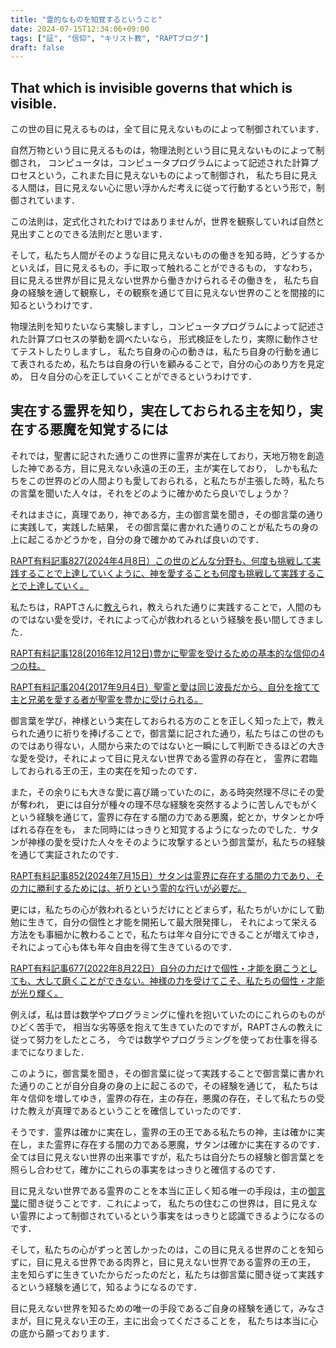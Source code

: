 ```yaml
---
title: "霊的なものを知覚するということ"
date: 2024-07-15T12:34:06+09:00
tags: ["証", "信仰", "キリスト教", "RAPTブログ"]
draft: false
---
```


## That which is invisible governs that which is visible.
この世の目に見えるものは，全て目に見えないものによって制御されています．

自然万物という目に見えるものは，物理法則という目に見えないものによって制御され，
コンピュータは，コンピュータプログラムによって記述された計算プロセスという，これまた目に見えないものによって制御され，
私たち目に見える人間は，目に見えない心に思い浮かんだ考えに従って行動するという形で，制御されています．

この法則は，定式化されたわけではありませんが，世界を観察していれば自然と見出すことのできる法則だと思います．

そして，私たち人間がそのような目に見えないものの働きを知る時，どうするかといえば，目に見えるもの，手に取って触れることができるもの，
すなわち，目に見える世界が目に見えない世界から働きかけられるその働きを，
私たち自身の経験を通して観察し，その観察を通じて目に見えない世界のことを間接的に知るというわけです．

物理法則を知りたいなら実験しますし，コンピュータプログラムによって記述された計算プロセスの挙動を調べたいなら，
形式検証をしたり，実際に動作させてテストしたりしますし，
私たち自身の心の動きは，私たち自身の行動を通じて表されるため，私たちは自身の行いを顧みることで，自分の心のあり方を見定め，
日々自分の心を正していくことができるというわけです．

## 実在する霊界を知り，実在しておられる主を知り，実在する悪魔を知覚するには
それでは，聖書に記された通りこの世界に霊界が実在しており，天地万物を創造した神である方，目に見えない永遠の王の王，主が実在しており，
しかも私たちをこの世界のどの人間よりも愛しておられる，と私たちが主張した時，私たちの言葉を聞いた人々は，それをどのように確かめたら良いでしょうか？

それはまさに，真理であり，神である方，主の御言葉を聞き，その御言葉の通りに実践して，実践した結果，
その御言葉に書かれた通りのことが私たちの身の上に起こるかどうかを，自分の身で確かめてみれば良いのです．

[RAPT有料記事827(2024年4月8日）この世のどんな分野も、何度も挑戦して実践することで上達していくように、神を愛することも何度も挑戦して実践することで上達していく。](https://rapt-neo.com/?p=59568)

私たちは，RAPTさんに[教え](https://rapt-neo.com/?page_id=30947)られ，教えられた通りに実践することで，人間のものではない愛を受け，それによって心が救われるという経験を長い間してきました．

[RAPT有料記事128(2016年12月12日)豊かに聖霊を受けるための基本的な信仰の4つの柱。](https://rapt-neo.com/?p=41313)

[RAPT有料記事204(2017年9月4日）聖霊と愛は同じ波長だから、自分を捨てて主と兄弟を愛する者が聖霊を豊かに受けられる。](https://rapt-neo.com/?p=44853)

御言葉を学び，神様という実在しておられる方のことを正しく知った上で，教えられた通りに祈りを捧げることで，御言葉に記された通り，私たちはこの世のものではあり得ない，人間から来たのではないと一瞬にして判断できるほどの大きな愛を受け，それによって目に見えない世界である霊界の存在と，
霊界に君臨しておられる王の王，主の実在を知ったのです．

[]()

また，その余りにも大きな愛に喜び踊っていたのに，ある時突然理不尽にその愛が奪われ，
更には自分が種々の理不尽な経験を突然するように苦しんでもがくという経験を通じて，霊界に存在する闇の力である悪魔，蛇とか，サタンとか呼ばれる存在をも，
また同時にはっきりと知覚するようになったのでした．サタンが神様の愛を受けた人々をそのように攻撃するという御言葉が，私たちの経験を通じて実証されたのです．

[RAPT有料記事852(2024年7月15日）サタンは霊界に存在する闇の力であり、その力に勝利するためには、祈りという霊的な行いが必要だ。](https://rapt-neo.com/?p=59914)

更には，私たちの心が救われるというだけにとどまらず，私たちがいかにして勤勉に生きて，自分の個性と才能を開拓して最大限発揮し，
それによって栄える方法をも事細かに教わることで，私たちは年々自分にできることが増えてゆき，それによって心も体も年々自由を得て生きているのです．

[RAPT有料記事677(2022年8月22日）自分の力だけで個性・才能を磨こうとしても、大して磨くことができない。神様の力を受けてこそ、私たちの個性・才能が光り輝く。](https://rapt-neo.com/?p=57171)

例えば，私は昔は数学やプログラミングに憧れを抱いていたのにこれらのものがひどく苦手で，
相当な劣等感を抱えて生きていたのですが，RAPTさんの教えに従って努力をしたところ，
今では数学やプログラミングを使ってお仕事を得るまでになりました．

このように，御言葉を聞き，その御言葉に従って実践することで御言葉に書かれた通りのことが自分自身の身の上に起こるので，その経験を通じて，
私たちは年々信仰を増してゆき，霊界の存在，主の存在，悪魔の存在，そして私たちの受けた教えが真理であるということを確信していったのです．

そうです．霊界は確かに実在し，霊界の王の王である私たちの神，主は確かに実在し，また霊界に存在する闇の力である悪魔，サタンは確かに実在するのです．
全ては目に見えない世界の出来事ですが，私たちは自分たちの経験と御言葉とを照らし合わせて，確かにこれらの事実をはっきりと確信するのです．

目に見えない世界である霊界のことを本当に正しく知る唯一の手段は，主の[御言葉]()に聞き従うことです．これによって，
私たちの住むこの世界は，目に見えない霊界によって制御されているという事実をはっきりと認識できるようになるのです．

そして，私たちの心がずっと苦しかったのは，この目に見える世界のことを知らずに，目に見える世界である肉界と，目に見えない世界である霊界の王の王，
主を知らずに生きていたからだったのだと，私たちは御言葉に聞き従って実践するという経験を通じて，知るようになるのです．

目に見えない世界を知るための唯一の手段であるご自身の経験を通じて，みなさまが，目に見えない王の王，主に出会ってくださることを，
私たちは本当に心の底から願っております．